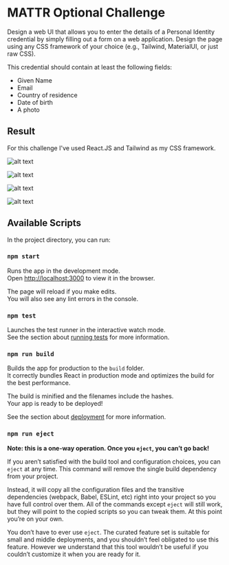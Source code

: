# MATTR Optional Challenge

Design a web UI that allows you to enter the details of a Personal Identity credential by simply filling out a form on a web application. Design the page using any CSS framework of your choice (e.g., Tailwind, MaterialUI, or just raw CSS).

This credential should contain at least the following fields:

- Given Name
- Email
- Country of residence
- Date of birth
- A photo

## Result

For this challenge I've used React.JS and Tailwind as my CSS framework.

![alt text](https://github.com/guillermo-segura/mattr-vii-test-fe/blob/main/media/images/empty_form.png?raw=true)

![alt text](https://github.com/guillermo-segura/mattr-vii-test-fe/blob/main/media/images/filled_form.png?raw=true)

![alt text](https://github.com/guillermo-segura/mattr-vii-test-fe/blob/main/media/images/server_request.png?raw=true)

![alt text](https://github.com/guillermo-segura/mattr-vii-test-fe/blob/main/media/images/request_body.png?raw=true)

## Available Scripts

In the project directory, you can run:

### `npm start`

Runs the app in the development mode.\
Open [http://localhost:3000](http://localhost:3000) to view it in the browser.

The page will reload if you make edits.\
You will also see any lint errors in the console.

### `npm test`

Launches the test runner in the interactive watch mode.\
See the section about [running tests](https://facebook.github.io/create-react-app/docs/running-tests) for more information.

### `npm run build`

Builds the app for production to the `build` folder.\
It correctly bundles React in production mode and optimizes the build for the best performance.

The build is minified and the filenames include the hashes.\
Your app is ready to be deployed!

See the section about [deployment](https://facebook.github.io/create-react-app/docs/deployment) for more information.

### `npm run eject`

**Note: this is a one-way operation. Once you `eject`, you can’t go back!**

If you aren’t satisfied with the build tool and configuration choices, you can `eject` at any time. This command will remove the single build dependency from your project.

Instead, it will copy all the configuration files and the transitive dependencies (webpack, Babel, ESLint, etc) right into your project so you have full control over them. All of the commands except `eject` will still work, but they will point to the copied scripts so you can tweak them. At this point you’re on your own.

You don’t have to ever use `eject`. The curated feature set is suitable for small and middle deployments, and you shouldn’t feel obligated to use this feature. However we understand that this tool wouldn’t be useful if you couldn’t customize it when you are ready for it.
